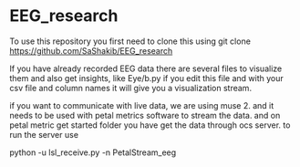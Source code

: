 # EEG_research
To use this repository you first need to clone this using 
git clone https://github.com/SaShakib/EEG_research

If you have already recorded EEG data there are several files to visualize them and also get insights, like Eye/b.py if you edit this file and with your csv file and column names it will give you a visualization stream. 

if you want to communicate with live data, we are using muse 2. and it needs to be used with petal metrics software to stream the data. 
and on petal metric get started folder you have get the data through ocs server. 
to run the server use 

python -u lsl_receive.py -n PetalStream_eeg 
